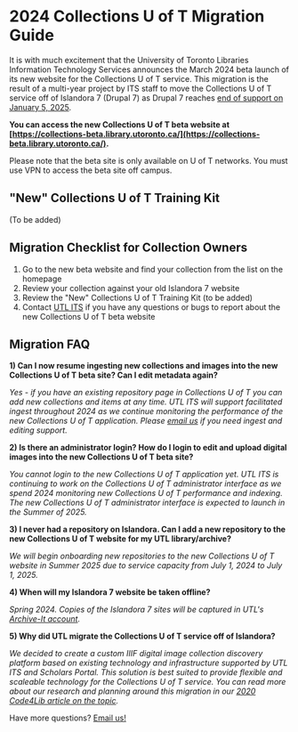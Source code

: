 # 2024 Collections U of T Migration Guide

It is with much excitement that the University of Toronto Libraries Information Technology Services announces the March 2024 beta launch of its new website for the Collections U of T service. This migration is the result of a multi-year project by ITS staff to move the Collections U of T service off of Islandora 7 (Drupal 7) as Drupal 7 reaches [end of support on January 5, 2025](https://www.drupal.org/about/drupal-7/d7eol/partners?gad_source=1&gclid=CjwKCAiA_tuuBhAUEiwAvxkgTpcqWPPQRldzo2woWqXjQGdC9r5TTSbAuycGH45nlNF-2FpSv2Iv9xoCsB8QAvD_BwE).

**You can access the new Collections U of T beta website at [https://collections-beta.library.utoronto.ca/](https://collections-beta.library.utoronto.ca/).** 

Please note that the beta site is only available on U of T networks. You must use VPN to access the beta site off campus. 


"New" Collections U of T Training Kit
--------
(To be added)   



Migration Checklist for Collection Owners
--------
1. Go to the new beta website and find your collection from the list on the homepage
2. Review your collection against your old Islandora 7 website
3. Review the "New" Collections U of T Training Kit (to be added)  
4. Contact [UTL ITS](mailto:digitalinitiatives@library.utoronto.ca) if you have any questions or bugs to report about the new Collections U of T beta website   


Migration FAQ
--------

**1) Can I now resume ingesting new collections and images into the new Collections U of T beta site? Can I edit metadata again?**

_Yes - if you have an existing repository page in Collections U of T you can add new collections and items at any time. UTL ITS will support facilitated ingest throughout 2024 as we continue monitoring the performance of the new Collections U of T application. Please [email us](mailto:digitalinitiatives@library.utoronto.ca) if you need ingest and editing support._

**2) Is there an administrator login? How do I login to edit and upload digital images into the new Collections U of T beta site?**

_You cannot login to the new Collections U of T application *yet*. UTL ITS is continuing to work on the Collections U of T administrator interface as we spend 2024 monitoring new Collections U of T performance and indexing. The new Collections U of T administrator interface is expected to launch in the *Summer of 2025*._ 

**3) I never had a repository on Islandora. Can I add a new repository to the new Collections U of T website for my UTL library/archive?**

_We will begin onboarding new repositories to the new Collections U of T website in Summer 2025 due to service capacity from July 1, 2024 to July 1, 2025._

**4) When will my Islandora 7 website be taken offline?**

_Spring 2024. Copies of the Islandora 7 sites will be captured in UTL's [Archive-It account](https://archive-it.org/collections/6473)._

**5) Why did UTL migrate the Collections U of T service off of Islandora?**

_We decided to create a custom IIIF digital image collection discovery platform based on existing technology and infrastructure supported by UTL ITS and Scholars Portal. This solution is best suited to provide flexible and scaleable technology for the Collections U of T service. You can read more about our research and planning around this migration in our [2020 Code4Lib article on the topic](https://journal.code4lib.org/articles/15000)._

Have more questions? [Email us!](mailto:digitalinitiatives@library.utoronto.ca)  
